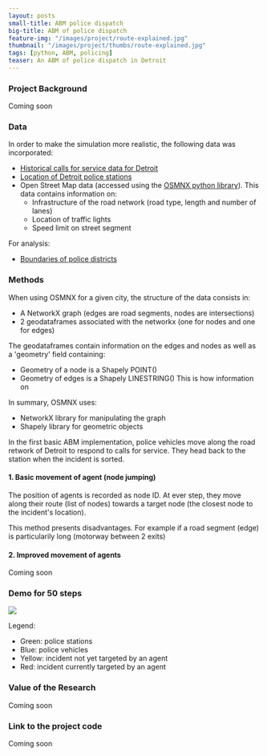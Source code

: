 ```yaml
---
layout: posts
small-title: ABM police dispatch
big-title: ABM of police dispatch
feature-img: "/images/project/route-explained.jpg"
thumbnail: "/images/project/thumbs/route-explained.jpg"
tags: [python, ABM, policing]
teaser: An ABM of police dispatch in Detroit
---
```


### Project Background

Coming soon

### Data 

In order to make the simulation more realistic, the following data was incorporated:
- [Historical calls for service data for Detroit](https://data.detroitmi.gov/Public-Safety/DPD-911-Calls-for-Service-September-20-2016-Presen/wgv9-drfc)
- [Location of Detroit police stations](https://data.detroitmi.gov/Public-Safety/DPD-911-Calls-for-Service-September-20-2016-Presen/wgv9-drfc)
- Open Street Map data (accessed using the [OSMNX python library](https://osmnx.readthedocs.io/en/stable/)). This data contains information on:
  * Infrastructure of the road network (road type, length and number of lanes)
  * Location of traffic lights
  * Speed limit on street segment

For analysis:
- [Boundaries of police districts](https://data.detroitmi.gov/Government/City-Council-Districts/4vse-9zps)

### Methods

When using OSMNX for a given city, the structure of the data consists in: 
- A NetworkX graph (edges are road segments, nodes are intersections)
- 2 geodataframes associated with the networkx (one for nodes and one for edges)

The geodataframes contain information on the edges and nodes as well as a 'geometry' field containing:
- Geometry of a node is a Shapely POINT()
- Geometry of edges is a Shapely LINESTRING()
This is how information on 

In summary, OSMNX uses:
- NetworkX library for manipulating the graph
- Shapely library for geometric objects 

In the first basic ABM implementation, police vehicles move along the road retwork of Detroit to respond to calls for service. They head back to the station when the incident is sorted.

#### 1. Basic movement of agent (node jumping)

The position of agents is recorded as node ID. At ever step, they move along their route (list of nodes) towards a target node (the closest node to the incident's location).

This method presents disadvantages. For example if a road segment (edge) is particularily long (motorway between 2 exits)

#### 2. Improved movement of agents

Coming soon

### Demo for 50 steps
![](/images/project/abm-detroit2.gif)

Legend: 
- Green: police stations
- Blue: police vehicles
- Yellow: incident not yet targeted by an agent
- Red: incident currently targeted by an agent


### Value of the Research

Coming soon

### Link to the project code

Coming soon

